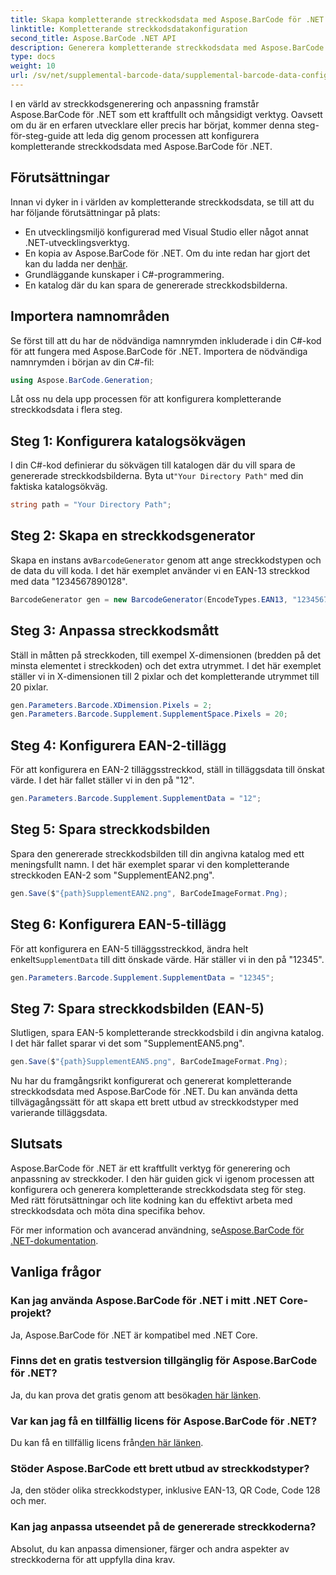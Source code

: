```yaml
---
title: Skapa kompletterande streckkodsdata med Aspose.BarCode för .NET
linktitle: Kompletterande streckkodsdatakonfiguration
second_title: Aspose.BarCode .NET API
description: Generera kompletterande streckkodsdata med Aspose.BarCode för .NET. Anpassa streckkoderna EAN-2 och EAN-5 utan ansträngning. Steg-för-steg-guide för .NET-utvecklare.
type: docs
weight: 10
url: /sv/net/supplemental-barcode-data/supplemental-barcode-data-configuration/
---
```


I en värld av streckkodsgenerering och anpassning framstår Aspose.BarCode för .NET som ett kraftfullt och mångsidigt verktyg. Oavsett om du är en erfaren utvecklare eller precis har börjat, kommer denna steg-för-steg-guide att leda dig genom processen att konfigurera kompletterande streckkodsdata med Aspose.BarCode för .NET. 

## Förutsättningar

Innan vi dyker in i världen av kompletterande streckkodsdata, se till att du har följande förutsättningar på plats:

- En utvecklingsmiljö konfigurerad med Visual Studio eller något annat .NET-utvecklingsverktyg.
-  En kopia av Aspose.BarCode för .NET. Om du inte redan har gjort det kan du ladda ner den[här](https://releases.aspose.com/barcode/net/).
- Grundläggande kunskaper i C#-programmering.
- En katalog där du kan spara de genererade streckkodsbilderna.

## Importera namnområden

Se först till att du har de nödvändiga namnrymden inkluderade i din C#-kod för att fungera med Aspose.BarCode för .NET. Importera de nödvändiga namnrymden i början av din C#-fil:

```csharp
using Aspose.BarCode.Generation;
```

Låt oss nu dela upp processen för att konfigurera kompletterande streckkodsdata i flera steg.

## Steg 1: Konfigurera katalogsökvägen

 I din C#-kod definierar du sökvägen till katalogen där du vill spara de genererade streckkodsbilderna. Byta ut`"Your Directory Path"` med din faktiska katalogsökväg.

```csharp
string path = "Your Directory Path";
```

## Steg 2: Skapa en streckkodsgenerator

 Skapa en instans av`BarcodeGenerator` genom att ange streckkodstypen och de data du vill koda. I det här exemplet använder vi en EAN-13 streckkod med data "1234567890128".

```csharp
BarcodeGenerator gen = new BarcodeGenerator(EncodeTypes.EAN13, "1234567890128");
```

## Steg 3: Anpassa streckkodsmått

Ställ in måtten på streckkoden, till exempel X-dimensionen (bredden på det minsta elementet i streckkoden) och det extra utrymmet. I det här exemplet ställer vi in X-dimensionen till 2 pixlar och det kompletterande utrymmet till 20 pixlar.

```csharp
gen.Parameters.Barcode.XDimension.Pixels = 2;
gen.Parameters.Barcode.Supplement.SupplementSpace.Pixels = 20;
```

## Steg 4: Konfigurera EAN-2-tillägg

För att konfigurera en EAN-2 tilläggsstreckkod, ställ in tilläggsdata till önskat värde. I det här fallet ställer vi in den på "12". 

```csharp
gen.Parameters.Barcode.Supplement.SupplementData = "12";
```

## Steg 5: Spara streckkodsbilden

Spara den genererade streckkodsbilden till din angivna katalog med ett meningsfullt namn. I det här exemplet sparar vi den kompletterande streckkoden EAN-2 som "SupplementEAN2.png".

```csharp
gen.Save($"{path}SupplementEAN2.png", BarCodeImageFormat.Png);
```

## Steg 6: Konfigurera EAN-5-tillägg

 För att konfigurera en EAN-5 tilläggsstreckkod, ändra helt enkelt`SupplementData` till ditt önskade värde. Här ställer vi in den på "12345".

```csharp
gen.Parameters.Barcode.Supplement.SupplementData = "12345";
```

## Steg 7: Spara streckkodsbilden (EAN-5)

Slutligen, spara EAN-5 kompletterande streckkodsbild i din angivna katalog. I det här fallet sparar vi det som "SupplementEAN5.png".

```csharp
gen.Save($"{path}SupplementEAN5.png", BarCodeImageFormat.Png);
```

Nu har du framgångsrikt konfigurerat och genererat kompletterande streckkodsdata med Aspose.BarCode för .NET. Du kan använda detta tillvägagångssätt för att skapa ett brett utbud av streckkodstyper med varierande tilläggsdata.

## Slutsats

Aspose.BarCode för .NET är ett kraftfullt verktyg för generering och anpassning av streckkoder. I den här guiden gick vi igenom processen att konfigurera och generera kompletterande streckkodsdata steg för steg. Med rätt förutsättningar och lite kodning kan du effektivt arbeta med streckkodsdata och möta dina specifika behov.

 För mer information och avancerad användning, se[Aspose.BarCode för .NET-dokumentation](https://reference.aspose.com/barcode/net/).

## Vanliga frågor

### Kan jag använda Aspose.BarCode för .NET i mitt .NET Core-projekt?
Ja, Aspose.BarCode för .NET är kompatibel med .NET Core.

### Finns det en gratis testversion tillgänglig för Aspose.BarCode för .NET?
 Ja, du kan prova det gratis genom att besöka[den här länken](https://releases.aspose.com/).

### Var kan jag få en tillfällig licens för Aspose.BarCode för .NET?
 Du kan få en tillfällig licens från[den här länken](https://purchase.aspose.com/temporary-license/).

### Stöder Aspose.BarCode ett brett utbud av streckkodstyper?
Ja, den stöder olika streckkodstyper, inklusive EAN-13, QR Code, Code 128 och mer.

### Kan jag anpassa utseendet på de genererade streckkoderna?
Absolut, du kan anpassa dimensioner, färger och andra aspekter av streckkoderna för att uppfylla dina krav.
